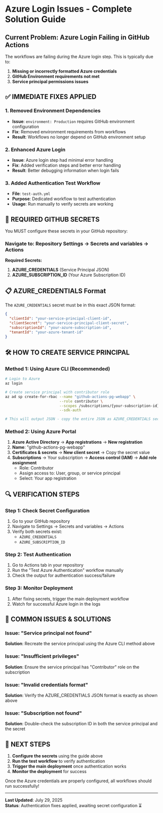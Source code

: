# Azure Login Issues - Complete Solution Guide

## Current Problem: Azure Login Failing in GitHub Actions

The workflows are failing during the Azure login step. This is typically due to:

1. **Missing or incorrectly formatted Azure credentials**
2. **GitHub Environment requirements not met**
3. **Service principal permissions issues**

## ✅ IMMEDIATE FIXES APPLIED

### 1. Removed Environment Dependencies
- **Issue**: `environment: Production` requires GitHub environment configuration
- **Fix**: Removed environment requirements from workflows
- **Result**: Workflows no longer depend on GitHub environment setup

### 2. Enhanced Azure Login
- **Issue**: Azure login step had minimal error handling
- **Fix**: Added verification steps and better error handling
- **Result**: Better debugging information when login fails

### 3. Added Authentication Test Workflow
- **File**: `test-auth.yml`
- **Purpose**: Dedicated workflow to test authentication
- **Usage**: Run manually to verify secrets are working

## 🔑 REQUIRED GITHUB SECRETS

You MUST configure these secrets in your GitHub repository:

### Navigate to: Repository Settings → Secrets and variables → Actions

**Required Secrets:**

1. **AZURE_CREDENTIALS** (Service Principal JSON)
2. **AZURE_SUBSCRIPTION_ID** (Your Azure Subscription ID)

## 📋 AZURE_CREDENTIALS Format

The `AZURE_CREDENTIALS` secret must be in this exact JSON format:

```json
{
  "clientId": "your-service-principal-client-id",
  "clientSecret": "your-service-principal-client-secret",
  "subscriptionId": "your-azure-subscription-id",
  "tenantId": "your-azure-tenant-id"
}
```

## 🛠️ HOW TO CREATE SERVICE PRINCIPAL

### Method 1: Using Azure CLI (Recommended)

```bash
# Login to Azure
az login

# Create service principal with contributor role
az ad sp create-for-rbac --name "github-actions-pg-webapp" \
                         --role contributor \
                         --scopes /subscriptions/{your-subscription-id} \
                         --sdk-auth

# This will output JSON - copy the entire JSON as AZURE_CREDENTIALS secret
```

### Method 2: Using Azure Portal

1. **Azure Active Directory** → **App registrations** → **New registration**
2. **Name**: "github-actions-pg-webapp"
3. **Certificates & secrets** → **New client secret** → Copy the secret value
4. **Subscriptions** → Your subscription → **Access control (IAM)** → **Add role assignment**
   - Role: Contributor
   - Assign access to: User, group, or service principal
   - Select: Your app registration

## 🔍 VERIFICATION STEPS

### Step 1: Check Secret Configuration
1. Go to your GitHub repository
2. Navigate to Settings → Secrets and variables → Actions
3. Verify both secrets exist:
   - `AZURE_CREDENTIALS`
   - `AZURE_SUBSCRIPTION_ID`

### Step 2: Test Authentication
1. Go to Actions tab in your repository
2. Run the "Test Azure Authentication" workflow manually
3. Check the output for authentication success/failure

### Step 3: Monitor Deployment
1. After fixing secrets, trigger the main deployment workflow
2. Watch for successful Azure login in the logs

## 🚨 COMMON ISSUES & SOLUTIONS

### Issue: "Service principal not found"
**Solution**: Recreate the service principal using the Azure CLI method above

### Issue: "Insufficient privileges"
**Solution**: Ensure the service principal has "Contributor" role on the subscription

### Issue: "Invalid credentials format"
**Solution**: Verify the AZURE_CREDENTIALS JSON format is exactly as shown above

### Issue: "Subscription not found"
**Solution**: Double-check the subscription ID in both the service principal and the secret

## 🎯 NEXT STEPS

1. **Configure the secrets** using the guide above
2. **Run the test workflow** to verify authentication
3. **Trigger the main deployment** once authentication works
4. **Monitor the deployment** for success

Once the Azure credentials are properly configured, all workflows should run successfully!

---
**Last Updated**: July 29, 2025  
**Status**: Authentication fixes applied, awaiting secret configuration ⏳
